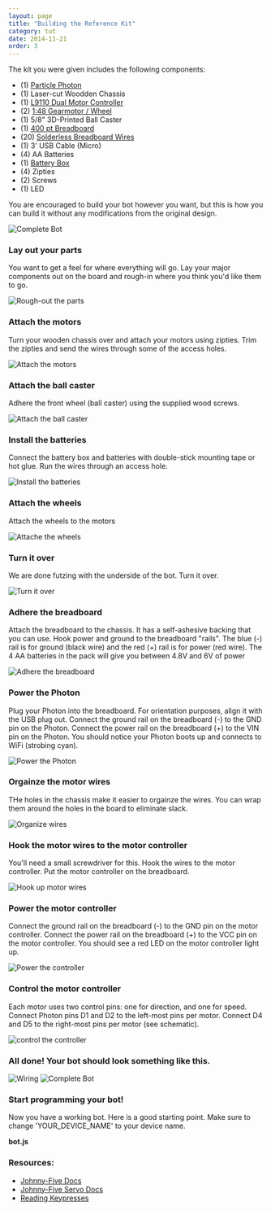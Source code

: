 ```yaml
---
layout: page
title: "Building the Reference Kit"
category: tut
date: 2014-11-21
order: 3
---
```

The kit you were given includes the following components:

- (1) [Particle Photon](https://www.particle.io/prototype)
- (1) Laser-cut Woodden Chassis
- (1) [L9110 Dual Motor Controller](http://www.bajdi.com/l9110-h-bridge-module/)
- (2) [1:48 Gearmotor / Wheel](http://www.amazon.com/JOSYOO-Smart-Wheel-arduino-project/dp/B0116UXVCQ/ref=sr_1_sc_2)
- (1) 5/8" 3D-Printed Ball Caster
- (1) [400 pt Breadboard](https://www.pololu.com/product/351)
- (20) [Solderless Breadboard Wires](http://www.amazon.com/Wosang-Solderless-Flexible-Breadboard-Jumper/dp/B005TZJ0AM/ref=pd_bxgy_e_img_y)
- (1) 3' USB Cable (Micro)
- (4) AA Batteries
- (1) [Battery Box](http://www.amazon.com/Switch-Battery-Holder-Leads-Black/dp/B00H8SWZNW/ref=sr_1_1)
- (4) Zipties
- (2) Screws
- (1) LED

You are encouraged to build your bot however you want, but this is how you can build it without any modifications from the original design.

![Complete Bot](/assets/nodebot-assemble/14_complete.jpg)

### Lay out your parts
You want to get a feel for where everything will go.  Lay your major components out on the board and rough-in where you think you'd like them to go.

![Rough-out the parts](/assets/nodebot-assemble/1_allparts.jpg)

### Attach the motors
Turn your wooden chassis over and attach your motors using zipties.  Trim the zipties and send the wires through some of the access holes.

![Attach the motors](/assets/nodebot-assemble/3_attach_motors.jpg)

### Attach the ball caster
Adhere the front wheel (ball caster) using the supplied wood screws.

![Attach the ball caster](/assets/nodebot-assemble/4_ball_caster.jpg)

### Install the batteries
Connect the battery box and batteries with double-stick mounting tape or hot glue.  Run the wires through an access hole.

![Install the batteries](/assets/nodebot-assemble/5_batteries.jpg)

### Attach the wheels
Attach the wheels to the motors

![Attache the wheels](/assets/nodebot-assemble/6_wheels.jpg)

### Turn it over
We are done futzing with the underside of the bot.  Turn it over.

![Turn it over](/assets/nodebot-assemble/7_turn_over.jpg)

### Adhere the breadboard
Attach the breadboard to the chassis.  It has a self-ashesive backing that you can use.  Hook power and ground to the breadboard "rails".  The blue (-) rail is for ground (black wire) and the red (+) rail is for power (red wire).  The 4 AA batteries in the pack will give you between 4.8V and 6V of power

![Adhere the breadboard](/assets/nodebot-assemble/8_breadboard.jpg)

### Power the Photon
Plug your Photon into the breadboard.  For orientation purposes, align it with the USB plug out.  Connect the ground rail on the breadboard (-) to the GND pin on the Photon.  Connect the power rail on the breadboard (+) to the VIN pin on the Photon.  You should notice your Photon boots up and connects to WiFi (strobing cyan).

![Power the Photon](/assets/nodebot-assemble/9_power_photon.jpg)

### Orgainze the motor wires
THe holes in the chassis make it easier to orgainze the wires.  You can wrap them around the holes in the board to eliminate slack.

![Organize wires](/assets/nodebot-assemble/10_organize_motor_wires.jpg)

### Hook the motor wires to the motor controller
You'll need a small screwdriver for this.  Hook the wires to the motor controller.  Put the motor controller on the breadboard.  

![Hook up motor wires](/assets/nodebot-assemble/11_hook_motors_to_controller.jpg)

### Power the motor controller
Connect the ground rail on the breadboard (-) to the GND pin on the motor controller.  Connect the power rail on the breadboard (+) to the VCC pin on the motor controller.  You should see a red LED on the motor controller light up.

![Power the controller](/assets/nodebot-assemble/12_power_motor_controller.jpg)

### Control the motor controller
Each motor uses two control pins: one for direction, and one for speed.  Connect Photon pins D1 and D2 to the left-most pins per motor.  Connect D4 and D5 to the right-most pins per motor (see schematic).

![control the controller](/assets/nodebot-assemble/13_motor_controller_io.jpg)
 
### All done!  Your bot should look something like this. 
![Wiring](/assets/wirings/nodebot_bb.png) 
![Complete Bot](/assets/nodebot-assemble/14_complete.jpg)

### Start programming your bot!

Now you have a working bot.  Here is a good starting point.  Make sure to change 'YOUR_DEVICE_NAME' to your device name.

**bot.js**

<script src="http://gist-it.appspot.com/github/CareEvolution/nodebots-unleashed-codemash-docs/blob/master/examples/flagbot.js"></script>

### Resources:
- [Johnny-Five Docs](https://github.com/rwaldron/johnny-five/wiki/Servo)
- [Johnny-Five Servo Docs](https://github.com/rwaldron/johnny-five/wiki/Servo)
- [Reading Keypresses](http://stackoverflow.com/questions/5006821/nodejs-how-to-read-keystrokes-from-stdin)

